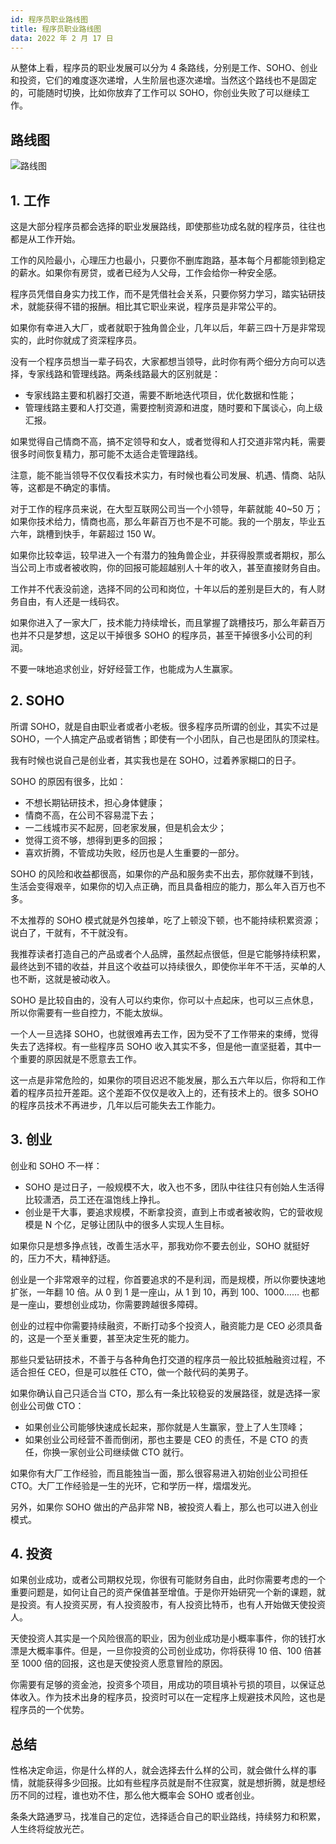 ```yaml
---
id: 程序员职业路线图
title: 程序员职业路线图
data: 2022 年 2 月 17 日
---
```


从整体上看，程序员的职业发展可以分为 4 条路线，分别是工作、SOHO、创业和投资，它们的难度逐次递增，人生阶层也逐次递增。当然这个路线也不是固定的，可能随时切换，比如你放弃了工作可以 SOHO，你创业失败了可以继续工作。

## 路线图

![路线图](https://static.7wate.com/img/2022/02/17/c7ee3395f6791.png)

## 1. 工作

这是大部分程序员都会选择的职业发展路线，即使那些功成名就的程序员，往往也都是从工作开始。

工作的风险最小，心理压力也最小，只要你不删库跑路，基本每个月都能领到稳定的薪水。如果你有房贷，或者已经为人父母，工作会给你一种安全感。

程序员凭借自身实力找工作，而不是凭借社会关系，只要你努力学习，踏实钻研技术，就能获得不错的报酬。相比其它职业来说，程序员是非常公平的。

如果你有幸进入大厂，或者就职于独角兽企业，几年以后，年薪三四十万是非常现实的，此时你就成了资深程序员。

没有一个程序员想当一辈子码农，大家都想当领导，此时你有两个细分方向可以选择，专家线路和管理线路。两条线路最大的区别就是：

- 专家线路主要和机器打交道，需要不断地迭代项目，优化数据和性能；
- 管理线路主要和人打交道，需要控制资源和进度，随时要和下属谈心，向上级汇报。

如果觉得自己情商不高，搞不定领导和女人，或者觉得和人打交道非常内耗，需要很多时间恢复精力，那可能不太适合走管理路线。

注意，能不能当领导不仅仅看技术实力，有时候也看公司发展、机遇、情商、站队等，这都是不确定的事情。

对于工作的程序员来说，在大型互联网公司当一个小领导，年薪就能 40~50 万；如果你技术给力，情商也高，那么年薪百万也不是不可能。我的一个朋友，毕业五六年，跳槽到快手，年薪超过 150 W。

如果你比较幸运，较早进入一个有潜力的独角兽企业，并获得股票或者期权，那么当公司上市或者被收购，你的回报可能超越别人十年的收入，甚至直接财务自由。

工作并不代表没前途，选择不同的公司和岗位，十年以后的差别是巨大的，有人财务自由，有人还是一线码农。

如果你进入了一家大厂，技术能力持续增长，而且掌握了跳槽技巧，那么年薪百万也并不只是梦想，这足以干掉很多 SOHO 的程序员，甚至干掉很多小公司的利润。

不要一味地追求创业，好好经营工作，也能成为人生赢家。

## 2. SOHO

所谓 SOHO，就是自由职业者或者小老板。很多程序员所谓的创业，其实不过是 SOHO，一个人搞定产品或者销售；即使有一个小团队，自己也是团队的顶梁柱。

我有时候也说自己是创业者，其实我也是在 SOHO，过着养家糊口的日子。

SOHO 的原因有很多，比如：

- 不想长期钻研技术，担心身体健康；
- 情商不高，在公司不容易混下去；
- 一二线城市买不起房，回老家发展，但是机会太少；
- 觉得工资不够，想得到更多的回报；
- 喜欢折腾，不管成功失败，经历也是人生重要的一部分。

SOHO 的风险和收益都很高，如果你的产品和服务卖不出去，那你就赚不到钱，生活会变得艰辛，如果你的切入点正确，而且具备相应的能力，那么年入百万也不多。

不太推荐的 SOHO 模式就是外包接单，吃了上顿没下顿，也不能持续积累资源；说白了，干就有，不干就没有。

我推荐读者打造自己的产品或者个人品牌，虽然起点很低，但是它能够持续积累，最终达到不错的收益，并且这个收益可以持续很久，即使你半年不干活，买单的人也不断，这就是被动收入。

SOHO 是比较自由的，没有人可以约束你，你可以十点起床，也可以三点休息，所以你需要有一些自控力，不能太放纵。

一个人一旦选择 SOHO，也就很难再去工作，因为受不了工作带来的束缚，觉得失去了选择权。有一些程序员 SOHO 收入其实不多，但是他一直坚挺着，其中一个重要的原因就是不愿意去工作。

这一点是非常危险的，如果你的项目迟迟不能发展，那么五六年以后，你将和工作着的程序员拉开差距。这个差距不仅仅是收入上的，还有技术上的。很多 SOHO 的程序员技术不再进步，几年以后可能失去工作能力。

## 3. 创业

创业和 SOHO 不一样：

- SOHO 是过日子，一般规模不大，收入也不多，团队中往往只有创始人生活得比较潇洒，员工还在温饱线上挣扎。
- 创业是干大事，要追求规模，不断拿投资，直到上市或者被收购，它的营收规模是 N 个亿，足够让团队中的很多人实现人生目标。

如果你只是想多挣点钱，改善生活水平，那我劝你不要去创业，SOHO 就挺好的，压力不大，精神舒适。

创业是一个非常艰辛的过程，你首要追求的不是利润，而是规模，所以你要快速地扩张，一年翻 10 倍。从 0 到 1 是一座山，从 1 到 10，再到 100、1000…… 也都是一座山，要想创业成功，你需要跨越很多障碍。

创业的过程中你需要持续融资，不断打动多个投资人，融资能力是 CEO 必须具备的，这是一个至关重要，甚至决定生死的能力。

那些只爱钻研技术，不善于与各种角色打交道的程序员一般比较抵触融资过程，不适合担任 CEO，但是可以胜任 CTO，做一个敲代码的美男子。

如果你确认自己只适合当 CTO，那么有一条比较稳妥的发展路径，就是选择一家创业公司做 CTO：

- 如果创业公司能够快速成长起来，那你就是人生赢家，登上了人生顶峰；
- 如果创业公司经营不善而倒闭，那也主要是 CEO 的责任，不是 CTO 的责任，你换一家创业公司继续做 CTO 就行。

如果你有大厂工作经验，而且能独当一面，那么很容易进入初始创业公司担任 CTO。大厂工作经验是一生的光环，它和学历一样，熠熠发光。

另外，如果你 SOHO 做出的产品非常 NB，被投资人看上，那么也可以进入创业模式。

## 4. 投资

如果创业成功，或者公司期权兑现，你很有可能财务自由，此时你需要考虑的一个重要问题是，如何让自己的资产保值甚至增值。于是你开始研究一个新的课题，就是投资。有人投资买房，有人投资股市，有人投资比特币，也有人开始做天使投资人。

天使投资人其实是一个风险很高的职业，因为创业成功是小概率事件，你的钱打水漂是大概率事件。但是，一旦你投资的公司创业成功，你将获得 10 倍、100 倍甚至 1000 倍的回报，这也是天使投资人愿意冒险的原因。

你需要有足够的资金池，投资多个项目，用成功的项目填补亏损的项目，以保证总体收入。作为技术出身的程序员，投资时可以在一定程序上规避技术风险，这也是程序员的一个优势。

## 总结

性格决定命运，你是什么样的人，就会选择去什么样的公司，就会做什么样的事情，就能获得多少回报。比如有些程序员就是耐不住寂寞，就是想折腾，就是想经历不同的过程，谁也劝不住，那么他大概率会 SOHO 或者创业。

条条大路通罗马，找准自己的定位，选择适合自己的职业路线，持续努力和积累，人生终将绽放光芒。
